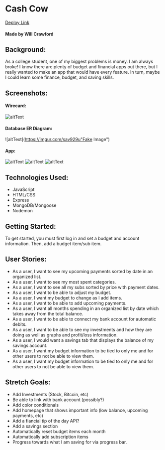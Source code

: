 # Cash Cow
[Deploy Link](https://thecashcow.herokuapp.com "Deploy Link")
#### Made by Will Crawford


## Background: 
As a college student, one of my biggest problems is money. I am always broke! I know there are plenty of budget and financial apps out there, but I really wanted to make an app that would have every feature. In turn, maybe I could learn some finance, budget, and saving skills. 

## Screenshots: 
#### Wirecard:
![altText](https://imgur.com/rxQpxgb "Fake Image")

#### Database ER Diagram:
![altText](https://imgur.com/sav929u"Fake Image")

#### App:
![altText](https://imgur.com/33PT60P "Fake Image")
![altText](https://imgur.com/ynoeZnC "Fake Image")
![altText](https://imgur.com/kOO4HXl "Fake Image")


## Technologies Used:
* JavaScript
* HTML/CSS
* Express
* MongoDB/Mongoose
* Nodemon


## Getting Started:
To get started, you must first log in and set a budget and account information. Then, add a budget item/sub item. 

## User Stories:
* As a user, I want to see my upcoming payments sorted by date in an organized list.
* As a user, I want to see my most spent categories.
* As a user, I want to see all my subs sorted by price with payment dates.
* As a user, I want to be able to adjust my budget.
* As a user, I want my budget to change as I add items.
* As a user, I want to be able to add upcoming payments.
* As a user, I want all months spending in an organized list by date which takes away from the total balance.
* As a user, I want to be able to connect my bank account for automatic debits.
* As a user, I want to be able to see my investments and how they are doing as well as graphs and profit/loss information.
* As a user, I would want a savings tab that displays the balance of my savings account.
* As a user, I want my budget information to be tied to only me and for other users to not be able to view them.
* As a user, I want my budget information to be tied to only me and for other users to not be able to view them.

## Stretch Goals:
* Add Investments (Stock, Bitcoin, etc)
* Be able to link with bank account (possibly?)
* Add color conditionals
* Add homepage that shows important info (low balance, upcoming payments, etc)
* Add a fiancial tip of the day API?
* Add a savings section
* Automatically reset budget items each month
* Automatically add subscription items
* Progress towards what I am saving for via progress bar.
